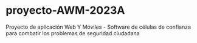 # proyecto-AWM-2023A
Proyecto de aplicación Web Y Móviles - Software de células de confianza para combatir los problemas de seguridad ciudadana
